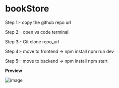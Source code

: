 # bookStore

Step 1:- copy the github repo url

Step 2:- open vs code terminal

Step 3:- Git clone repo_url

Step 4:- move to frontend -> npm install npm run dev

Step 5:- move to backend -> npm install npm start

**Preview**

![image](https://github.com/itsShashankSrivastava/bookStore/assets/76199642/690cf9ed-65ca-4e7a-b0b3-a2f0800f3dfb)
